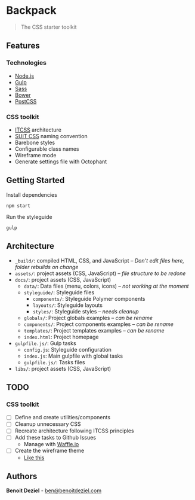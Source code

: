 # Backpack

> The CSS starter toolkit

## Features

### Technologies

- [Node.js](http://nodejs.org/)
- [Gulp](http://gulpjs.com)
- [Sass](http://sass-lang.com/)
- [Bower](http://bower.io)
- [PostCSS](https://github.com/postcss/postcss)

### CSS toolkit

- [ITCSS](https://speakerdeck.com/dafed/managing-css-projects-with-itcss) architecture
- [SUIT CSS](https://suitcss.github.io/) naming convention
- Barebone styles
- Configurable class names
- Wireframe mode
- Generate settings file with Octophant

## Getting Started

Install dependencies
```
npm start
```

Run the styleguide
```
gulp
```

## Architecture

- `_build/`: compiled HTML, CSS, and JavaScript *– Don't edit files here, folder rebuilds on change*
- `assets/`: project assets (CSS, JavaScript) *– file structure to be redone*
- `docs/`: project assets (CSS, JavaScript)
    - `data/`: Data files (menu, colors, icons) *– not working at the moment*
    - `styleguide/`: Styleguide files
        - `components/`:  Styleguide Polymer components
        - `layouts/`: Styleguide layouts
        - `styles/`: Styleguide styles *– needs cleanup*
    - `globals/`: Project globals examples *– can be rename*
    - `components/`: Project components examples *– can be rename*
    - `templates/`: Project templates examples *– can be rename*
    - `index.html`: Project homepage
- `gulpfile.js/`: Gulp tasks
    - `config.js`: Styleguide configuration
    - `index.js`: Main gulpfile with global tasks
    - `gulpfile.js/`: Tasks files
- `libs/`: project assets (CSS, JavaScript)

## TODO

### CSS toolkit

- [ ] Define and create utilities/components
- [ ] Cleanup unnecessary CSS
- [ ] Recreate architecture following ITCSS principles
- [ ] Add these tasks to Github Issues
    - Manage with [Waffle.io](https://waffle.io/benoitdeziel/backpack)
- [ ] Create the wireframe theme
    - [Like this](https://www.hellomany.com/ui-kits/wireframe/wkv2)

## Authors

**Benoit Deziel** - [ben@benoitdeziel.com](mailto:ben@benoitdeziel.com)
